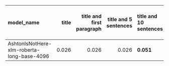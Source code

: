 | model_name                                 |   title |   title and first paragraph |   title and 5 sentences | title and 10 sentences   |   title and first sentence each paragraph | raw text   |
|:-------------------------------------------|--------:|----------------------------:|------------------------:|:-------------------------|------------------------------------------:|:-----------|
| AshtonIsNotHere-xlm-roberta-long-base-4096 |   0.026 |                       0.026 |                   0.026 | **0.051**                |                                     0.026 | **0.051**  |